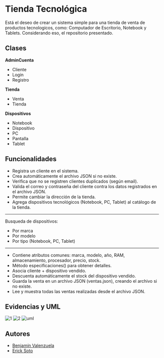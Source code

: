 
# Tienda Tecnológica

Está el deseo de crear un sistema simple para una tienda de venta de productos tecnologicos, como: Computador de Escritorio, Notebook y Tablets. Considerando eso, el repositorio presentado.


## Clases
**AdminCuenta**
- Cliente
- Login
- Registro

**Tienda**
- Venta
- Tienda

**Dispositivos**
- Notebook
- Dispositivo
- PC
- Pantalla
- Tablet

## Funcionalidades
- Registra un cliente en el sistema.
- Crea automáticamente el archivo JSON si no existe.
- Verifica que no se registren clientes duplicados (según email).
- Valida el correo y contraseña del cliente contra los datos registrados en el archivo JSON.
- Permite cambiar la dirección de la tienda.
- Agrega dispositivos tecnológicos (Notebook, PC, Tablet) al catálogo de la tienda.
---
Busqueda de dispositivos:
- Por marca
- Por modelo
- Por tipo (Notebook, PC, Tablet)
---
- Contiene atributos comunes: marca, modelo, año, RAM, almacenamiento, procesador, precio, stock.
- Método especificaciones() para obtener detalles.
- Asocia cliente + dispositivo vendido.
- Descuenta automáticamente el stock del dispositivo vendido.
- Guarda la venta en un archivo JSON (ventas.json), creando el archivo si no existe.
- Lee y muestra todas las ventas realizadas desde el archivo JSON.
## Evidencias y UML

![1](https://github.com/user-attachments/assets/05015eeb-1c39-40af-81ad-23db79faeebb)
![2](https://github.com/user-attachments/assets/128f7809-d6e9-4e50-948d-97eb7759e3ba)
![uml](https://github.com/user-attachments/assets/e51975db-0c7f-4029-89ff-6aff16ac3f90)

## Autores

- [Benjamín Valenzuela](https://www.github.com/06-Benjamin-V)
- [Erick Soto](https://www.github.com/Subsystem2418)

